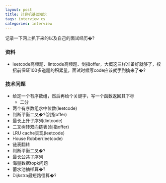```yaml
---
layout: post
title: 计算机基础知识
tags: interview cs
categories: interview
---
```

记录一下网上扒下来的以及自己的面试经历�?<br>

### 资料
- leetcode高频题、lintcode高频题、剑指offer，大概这三样准备好就够了，校招前保证100多道题的积累量，面试时候写code应该就手到擒来了�?
### 技术问题
- 给定一个有序数组，然后再给个关键字，写一个函数返回其下标
   - 二分
-  两个有序数组求中位数(leetcode)
- 判断平衡二叉�?(剑指offer)
- 最长上升子序列(lintcode)
- 二叉树转双向链表(剑指offer)
- LRU cache实现(leetcode)
- House Robber(leetcode)
- 链表翻转
- 判断平衡二叉�?
- 最长公共子序列
- 海量数据topk问题
- 蓄水池抽样算�?
- Dijkstra最短路径算�?